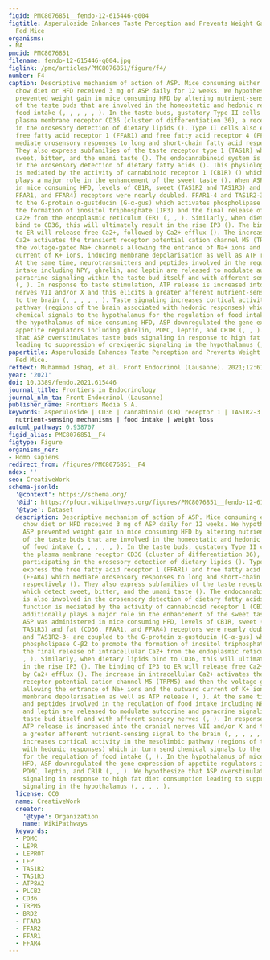 ```yaml
---
figid: PMC8076851__fendo-12-615446-g004
figtitle: Asperuloside Enhances Taste Perception and Prevents Weight Gain in High-Fat
  Fed Mice
organisms:
- NA
pmcid: PMC8076851
filename: fendo-12-615446-g004.jpg
figlink: /pmc/articles/PMC8076851/figure/f4/
number: F4
caption: Descriptive mechanism of action of ASP. Mice consuming either a standard
  chow diet or HFD received 3 mg of ASP daily for 12 weeks. We hypothesize that ASP
  prevented weight gain in mice consuming HFD by altering nutrient-sensing mechanisms
  of the taste buds that are involved in the homeostatic and hedonic regulation of
  food intake (, , , , , ). In the taste buds, gustatory Type II cells express the
  plasma membrane receptor CD36 (cluster of differentiation 36), a receptor participating
  in the orosesory detection of dietary lipids (). Type II cells also express the
  free fatty acid receptor 1 (FFAR1) and free fatty acid receptor 4 (FFAR4) which
  mediate orosensory responses to long and short-chain fatty acid respectively ().
  They also express subfamilies of the taste receptor type 1 (TAS1R) which detect
  sweet, bitter, and the umami taste (). The endocannabinoid system is also involved
  in the orosensory detection of dietary fatty acids (). This physiological function
  is mediated by the activity of cannabinoid receptor 1 (CB1R) () which additionally
  plays a major role in the enhancement of the sweet taste (). When ASP was administered
  in mice consuming HFD, levels of CB1R, sweet (TAS1R2 and TAS1R3) and fat (CD36,
  FFAR1, and FFAR4) receptors were nearly doubled. FFAR1-4 and TAS1R2-3- are coupled
  to the G-protein α-gustducin (G-α-gus) which activates phospholipase C-β2 to promote
  the formation of inositol triphosphate (IP3) and the final release of intracellular
  Ca2+ from the endoplasmic reticulum (ER) (, , ). Similarly, when dietary lipids
  bind to CD36, this will ultimately result in the rise IP3 (). The binding of IP3
  to ER will release free Ca2+, followed by Ca2+ efflux (). The increase in intracellular
  Ca2+ activates the transient receptor potential cation channel M5 (TRPM5) and then
  the voltage-gated Na+ channels allowing the entrance of Na+ ions and the outward
  current of K+ ions, inducing membrane depolarisation as well as ATP release (, ).
  At the same time, neurotransmitters and peptides involved in the regulation of food
  intake including NPY, ghrelin, and leptin are released to modulate autocrine and
  paracrine signaling within the taste bud itself and with afferent sensory nerves
  (, ). In response to taste stimulation, ATP release is increased into the cranial
  nerves VII and/or X and this elicits a greater afferent nutrient-sensing signal
  to the brain (, , , , , ). Taste signaling increases cortical activity in the mesolimbic
  pathway (regions of the brain associated with hedonic responses) which in turn send
  chemical signals to the hypothalamus for the regulation of food intake (, ). In
  the hypothalamus of mice consuming HFD, ASP downregulated the gene expression of
  appetite regulators including ghrelin, POMC, leptin, and CB1R (, , ). We hypothesize
  that ASP overstimulates taste buds signaling in response to high fat diet consumption
  leading to suppression of orexigenic signaling in the hypothalamus (, , , , ).
papertitle: Asperuloside Enhances Taste Perception and Prevents Weight Gain in High-Fat
  Fed Mice.
reftext: Muhammad Ishaq, et al. Front Endocrinol (Lausanne). 2021;12:615446.
year: '2021'
doi: 10.3389/fendo.2021.615446
journal_title: Frontiers in Endocrinology
journal_nlm_ta: Front Endocrinol (Lausanne)
publisher_name: Frontiers Media S.A.
keywords: asperuloside | CD36 | cannabinoid (CB) receptor 1 | TAS1R2-3 | FFAR1-4 |
  nutrient-sensing mechanisms | food intake | weight loss
automl_pathway: 0.938707
figid_alias: PMC8076851__F4
figtype: Figure
organisms_ner:
- Homo sapiens
redirect_from: /figures/PMC8076851__F4
ndex: ''
seo: CreativeWork
schema-jsonld:
  '@context': https://schema.org/
  '@id': https://pfocr.wikipathways.org/figures/PMC8076851__fendo-12-615446-g004.html
  '@type': Dataset
  description: Descriptive mechanism of action of ASP. Mice consuming either a standard
    chow diet or HFD received 3 mg of ASP daily for 12 weeks. We hypothesize that
    ASP prevented weight gain in mice consuming HFD by altering nutrient-sensing mechanisms
    of the taste buds that are involved in the homeostatic and hedonic regulation
    of food intake (, , , , , ). In the taste buds, gustatory Type II cells express
    the plasma membrane receptor CD36 (cluster of differentiation 36), a receptor
    participating in the orosesory detection of dietary lipids (). Type II cells also
    express the free fatty acid receptor 1 (FFAR1) and free fatty acid receptor 4
    (FFAR4) which mediate orosensory responses to long and short-chain fatty acid
    respectively (). They also express subfamilies of the taste receptor type 1 (TAS1R)
    which detect sweet, bitter, and the umami taste (). The endocannabinoid system
    is also involved in the orosensory detection of dietary fatty acids (). This physiological
    function is mediated by the activity of cannabinoid receptor 1 (CB1R) () which
    additionally plays a major role in the enhancement of the sweet taste (). When
    ASP was administered in mice consuming HFD, levels of CB1R, sweet (TAS1R2 and
    TAS1R3) and fat (CD36, FFAR1, and FFAR4) receptors were nearly doubled. FFAR1-4
    and TAS1R2-3- are coupled to the G-protein α-gustducin (G-α-gus) which activates
    phospholipase C-β2 to promote the formation of inositol triphosphate (IP3) and
    the final release of intracellular Ca2+ from the endoplasmic reticulum (ER) (,
    , ). Similarly, when dietary lipids bind to CD36, this will ultimately result
    in the rise IP3 (). The binding of IP3 to ER will release free Ca2+, followed
    by Ca2+ efflux (). The increase in intracellular Ca2+ activates the transient
    receptor potential cation channel M5 (TRPM5) and then the voltage-gated Na+ channels
    allowing the entrance of Na+ ions and the outward current of K+ ions, inducing
    membrane depolarisation as well as ATP release (, ). At the same time, neurotransmitters
    and peptides involved in the regulation of food intake including NPY, ghrelin,
    and leptin are released to modulate autocrine and paracrine signaling within the
    taste bud itself and with afferent sensory nerves (, ). In response to taste stimulation,
    ATP release is increased into the cranial nerves VII and/or X and this elicits
    a greater afferent nutrient-sensing signal to the brain (, , , , , ). Taste signaling
    increases cortical activity in the mesolimbic pathway (regions of the brain associated
    with hedonic responses) which in turn send chemical signals to the hypothalamus
    for the regulation of food intake (, ). In the hypothalamus of mice consuming
    HFD, ASP downregulated the gene expression of appetite regulators including ghrelin,
    POMC, leptin, and CB1R (, , ). We hypothesize that ASP overstimulates taste buds
    signaling in response to high fat diet consumption leading to suppression of orexigenic
    signaling in the hypothalamus (, , , , ).
  license: CC0
  name: CreativeWork
  creator:
    '@type': Organization
    name: WikiPathways
  keywords:
  - POMC
  - LEPR
  - LEPROT
  - LEP
  - TAS1R2
  - TAS1R3
  - ATP8A2
  - PLCB2
  - CD36
  - TRPM5
  - BRD2
  - FFAR3
  - FFAR2
  - FFAR1
  - FFAR4
---
```

